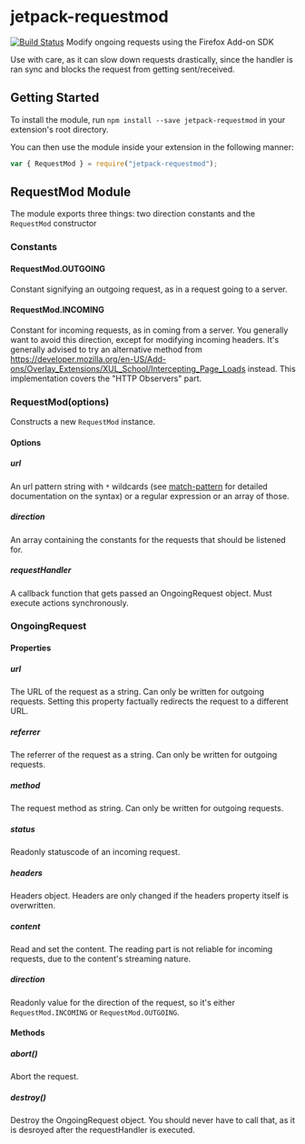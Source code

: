 # jetpack-requestmod
[![Build Status](https://travis-ci.org/freaktechnik/jetpack-requestmod.svg?branch=master)](https://travis-ci.org/freaktechnik/jetpack-requestmod)
Modify ongoing requests using the Firefox Add-on SDK

Use with care, as it can slow down requests drastically, since the handler is ran sync and blocks the request from getting sent/received.

## Getting Started
To install the module, run `npm install --save jetpack-requestmod` in your extension's root directory.

You can then use the module inside your extension in the following manner:
```js
var { RequestMod } = require("jetpack-requestmod");
```

## RequestMod Module
The module exports three things: two direction constants and the `RequestMod` constructor

### Constants
#### RequestMod.OUTGOING
Constant signifying an outgoing request, as in a request going to a server.

#### RequestMod.INCOMING
Constant for incoming requests, as in coming from a server. You generally want to avoid this direction, except for modifying incoming headers.
It's generally advised to try an alternative method from https://developer.mozilla.org/en-US/Add-ons/Overlay_Extensions/XUL_School/Intercepting_Page_Loads instead. This implementation covers the "HTTP Observers" part.

### RequestMod(options)
Constructs a new `RequestMod` instance.

#### Options
##### url
An url pattern string with `*` wildcards (see [match-pattern][] for detailed documentation on the syntax) or a regular expression or an array of those.

[match-pattern]: https://developer.mozilla.org/en-US/Add-ons/SDK/Low-Level_APIs/util_match-pattern
##### direction
An array containing the constants for the requests that should be listened for.

##### requestHandler
A callback function that gets passed an OngoingRequest object. Must execute actions synchronously.

### OngoingRequest
#### Properties
##### url
The URL of the request as a string. Can only be written for outgoing requests. Setting this property factually redirects the request to a different URL.

##### referrer
The referrer of the request as a string. Can only be written for outgoing requests.

##### method
The request method as string. Can only be written for outgoing requests.

##### status
Readonly statuscode of an incoming request.

##### headers
Headers object. Headers are only changed if the headers property itself is overwritten.

##### content
Read and set the content. The reading part is not reliable for incoming requests, due to the content's streaming nature.

##### direction
Readonly value for the direction of the request, so it's either `RequestMod.INCOMING` or `RequestMod.OUTGOING`.

#### Methods
##### abort()
Abort the request.

##### destroy()
Destroy the OngoingRequest object. You should never have to call that, as it is
desroyed after the requestHandler is executed.
